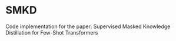 # SMKD
Code implementation for the paper: Supervised Masked Knowledge Distillation for Few-Shot Transformers
